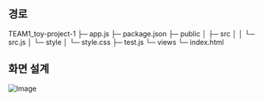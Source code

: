## 경로
TEAM1_toy-project-1
├─ app.js
├─ package.json
├─ public
│  ├─ src
│  │  └─ src.js
│  └─ style
│     └─ style.css
├─ test.js
└─ views
   └─ index.html

## 화면 설계
![Image](https://github.com/user-attachments/assets/714e1def-f904-4831-84a4-d6a788fc0fdd)